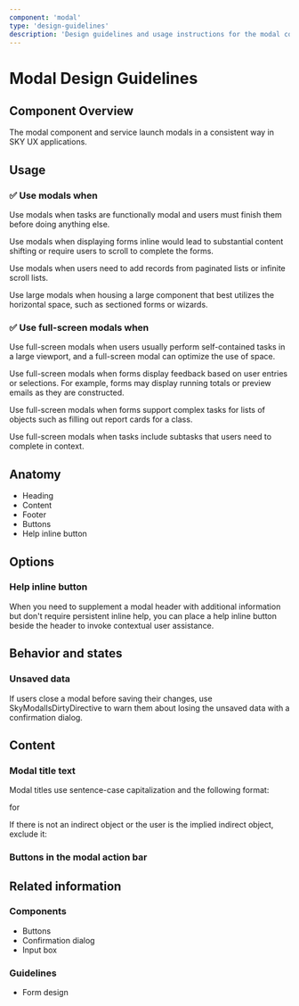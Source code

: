 ```yaml
---
component: 'modal'
type: 'design-guidelines'
description: 'Design guidelines and usage instructions for the modal component extracted from SKY UX documentation.'
---
```


# Modal Design Guidelines

## Component Overview
The modal component and service launch modals in a consistent way in SKY UX applications.

## Usage

### ✅ Use modals when

Use modals when tasks are functionally modal and users must finish them before doing anything else.

Use modals when displaying forms inline would lead to substantial content shifting or require users to scroll to complete the forms.

Use modals when users need to add records from paginated lists or infinite scroll lists.

Use large modals when housing a large component that best utilizes the horizontal space, such as sectioned forms or wizards.

### ✅ Use full-screen modals when

Use full-screen modals when users usually perform self-contained tasks in a large viewport, and a full-screen modal can optimize the use of space.

Use full-screen modals when forms display feedback based on user entries or selections. For example, forms may display running totals or preview emails as they are constructed.

Use full-screen modals when forms support complex tasks for lists of objects such as filling out report cards for a class.

Use full-screen modals when tasks include subtasks that users need to complete in context.

## Anatomy

- Heading
- Content
- Footer
- Buttons
- Help inline button

## Options

### Help inline button

When you need to supplement a modal header with additional information but don't require persistent inline help, you can place a help inline button beside the header to invoke contextual user assistance.

## Behavior and states

### Unsaved data

If users close a modal before saving their changes, use SkyModalIsDirtyDirective to warn them about losing the unsaved data with a confirmation dialog.

## Content

### Modal title text

Modal titles use sentence-case capitalization and the following format:

<Verb> <direct object> for <indirect object>

If there is not an indirect object or the user is the implied indirect object, exclude it:

<Verb> <direct object>

### Buttons in the modal action bar

## Related information

### Components

- Buttons
- Confirmation dialog
- Input box

### Guidelines

- Form design
